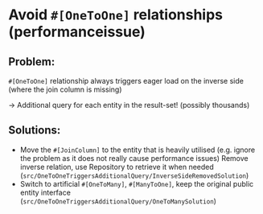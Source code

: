 # Avoid `#[OneToOne]` relationships (performanceissue)
## Problem:

`#[OneToOne]` relationship always triggers eager load on the inverse side (where the join column is missing)

→ Additional query for each entity in the result-set! (possibly thousands)

## Solutions:

- Move the `#[JoinColumn]` to the entity that is heavily utilised (e.g. ignore the problem as it does not really cause performance issues)
  Remove inverse relation, use Repository to retrieve it when needed (`src/OneToOneTriggersAdditionalQuery/InverseSideRemovedSolution`)
- Switch to artificial `#[OneToMany]`, `#[ManyToOne]`, keep the original public entity interface (`src/OneToOneTriggersAdditionalQuery/OneToManySolution`)

